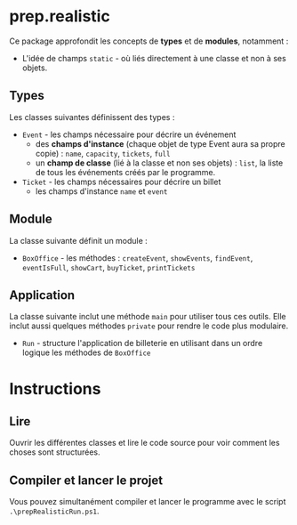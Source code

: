 # prep.realistic

Ce package approfondit les concepts de **types** et de **modules**, notamment :

* L'idée de champs `static` - où liés directement à une classe et non à ses objets. 


## Types

Les classes suivantes définissent des types :
* `Event` - les champs nécessaire pour décrire un événement
    * des **champs d'instance** (chaque objet de type Event aura sa propre copie) : `name`, `capacity`, `tickets`, `full`
    * un **champ de classe** (lié à la classe et non ses objets) : `list`, la liste de tous les événements créés par le programme.
* `Ticket` - les champs nécessaires pour décrire un billet
    * les champs d'instance `name` et `event`

## Module

La classe suivante définit un module :
* `BoxOffice` - les méthodes : `createEvent`, `showEvents`, `findEvent`, `eventIsFull`, `showCart`, `buyTicket`, `printTickets`

## Application

La classe suivante inclut une méthode `main` pour utiliser tous ces outils. Elle inclut aussi quelques méthodes `private` pour rendre le code plus modulaire.
* `Run` - structure l'application de billeterie en utilisant dans un ordre logique les méthodes de `BoxOffice`

# Instructions 

## Lire
Ouvrir les différentes classes et lire le code source pour voir comment les choses sont structurées.

## Compiler et lancer le projet
Vous pouvez simultanément compiler et lancer le programme avec le script `.\prepRealisticRun.ps1`.
